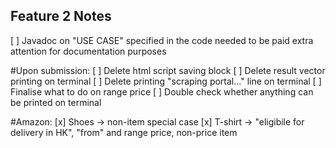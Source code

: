 ## Feature 2 Notes

[ ] Javadoc on "USE CASE" specified in the code needed to be paid extra attention for documentation purposes

#Upon submission:
[ ] Delete html script saving block
[ ] Delete result vector printing on terminal
[ ] Delete printing "scraping portal..." line on terminal 
[ ] Finalise what to do on range price
[ ] Double check whether anything can be printed on terminal

 
#Amazon:
[x] Shoes -> non-item special case
[x] T-shirt -> "eligibile for delivery in HK", "from" and range price, non-price item
